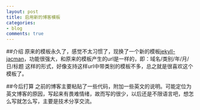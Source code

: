 ```yaml
---
layout: post
title: 启用新的博客模板
categories:
- blog
comments: true
---
```

##介绍
原来的模板永久了，感觉不太习惯了，现换了一个新的模板[jekyll-jacman](http://simpleyyt.github.io/jekyll-jacman/)，功能很强大，和原来的模板产生的url是一样的，即：域名/类别/年/月/日/标题 这样的形式，好像支持这样url中带类别的模板不多，总之就是很喜欢这个模板了。

<!-- more -->
##今后打算
之前的博客主要粘贴了一些代码，附加一些英文的说明。可能定位为英文博客的原因，写起来有畏难情绪，故而写的很少，以后还是不限语言吧，想怎么写就怎么写，主要是技术分享交流。

